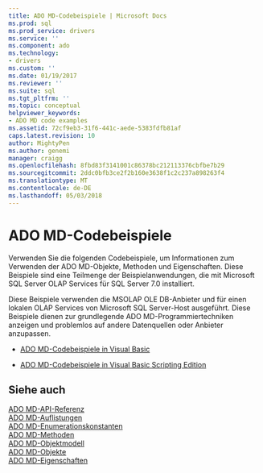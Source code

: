 ```yaml
---
title: ADO MD-Codebeispiele | Microsoft Docs
ms.prod: sql
ms.prod_service: drivers
ms.service: ''
ms.component: ado
ms.technology:
- drivers
ms.custom: ''
ms.date: 01/19/2017
ms.reviewer: ''
ms.suite: sql
ms.tgt_pltfrm: ''
ms.topic: conceptual
helpviewer_keywords:
- ADO MD code examples
ms.assetid: 72cf9eb3-31f6-441c-aede-5383fdfb81af
caps.latest.revision: 10
author: MightyPen
ms.author: genemi
manager: craigg
ms.openlocfilehash: 8fbd83f3141001c86378bc212113376cbfbe7b29
ms.sourcegitcommit: 2ddc0bfb3ce2f2b160e3638f1c2c237a898263f4
ms.translationtype: MT
ms.contentlocale: de-DE
ms.lasthandoff: 05/03/2018
---
```

# <a name="ado-md-code-examples"></a>ADO MD-Codebeispiele
Verwenden Sie die folgenden Codebeispiele, um Informationen zum Verwenden der ADO MD-Objekte, Methoden und Eigenschaften. Diese Beispiele sind eine Teilmenge der Beispielanwendungen, die mit Microsoft SQL Server OLAP Services für SQL Server 7.0 installiert.  
  
 Diese Beispiele verwenden die MSOLAP OLE DB-Anbieter und für einen lokalen OLAP Services von Microsoft SQL Server-Host ausgeführt. Diese Beispiele dienen zur grundlegende ADO MD-Programmiertechniken anzeigen und problemlos auf andere Datenquellen oder Anbieter anzupassen.  
  
-   [ADO MD-Codebeispiele in Visual Basic](../../../ado/reference/ado-md-api/ado-md-code-examples-in-visual-basic.md)  
  
-   [ADO MD-Codebeispiele in Visual Basic Scripting Edition](../../../ado/reference/ado-md-api/ado-md-code-examples-in-visual-basic-scripting-edition.md)  
  
## <a name="see-also"></a>Siehe auch  
 [ADO MD-API-Referenz](../../../ado/reference/ado-md-api/ado-md-api-reference.md)   
 [ADO MD-Auflistungen](../../../ado/reference/ado-md-api/ado-md-collections.md)   
 [ADO MD-Enumerationskonstanten](../../../ado/reference/ado-md-api/ado-md-enumerated-constants.md)   
 [ADO MD-Methoden](../../../ado/reference/ado-md-api/ado-md-methods.md)   
 [ADO MD-Objektmodell](../../../ado/reference/ado-md-api/ado-md-object-model.md)   
 [ADO MD-Objekte](../../../ado/reference/ado-md-api/ado-md-objects.md)   
 [ADO MD-Eigenschaften](../../../ado/reference/ado-md-api/ado-md-properties.md)
